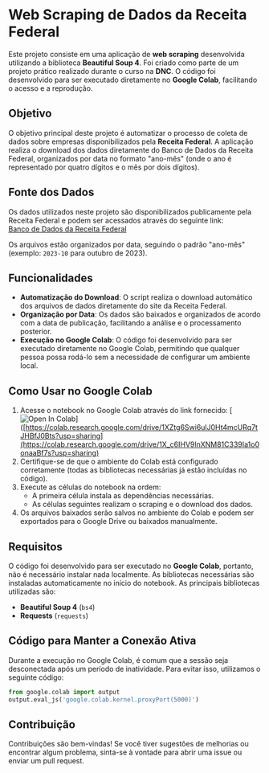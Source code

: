 # Web Scraping de Dados da Receita Federal

Este projeto consiste em uma aplicação de **web scraping** desenvolvida utilizando a biblioteca **Beautiful Soup 4**. Foi criado como parte de um projeto prático realizado durante o curso na **DNC**. O código foi desenvolvido para ser executado diretamente no **Google Colab**, facilitando o acesso e a reprodução.

## Objetivo

O objetivo principal deste projeto é automatizar o processo de coleta de dados sobre empresas disponibilizados pela **Receita Federal**. A aplicação realiza o download dos dados diretamente do Banco de Dados da Receita Federal, organizados por data no formato "ano-mês" (onde o ano é representado por quatro dígitos e o mês por dois dígitos).

## Fonte dos Dados

Os dados utilizados neste projeto são disponibilizados publicamente pela Receita Federal e podem ser acessados através do seguinte link:  
[Banco de Dados da Receita Federal](https://arquivos.receitafederal.gov.br/cnpj/)

Os arquivos estão organizados por data, seguindo o padrão "ano-mês" (exemplo: `2023-10` para outubro de 2023).

## Funcionalidades

- **Automatização do Download**: O script realiza o download automático dos arquivos de dados diretamente do site da Receita Federal.
- **Organização por Data**: Os dados são baixados e organizados de acordo com a data de publicação, facilitando a análise e o processamento posterior.
- **Execução no Google Colab**: O código foi desenvolvido para ser executado diretamente no Google Colab, permitindo que qualquer pessoa possa rodá-lo sem a necessidade de configurar um ambiente local.

## Como Usar no Google Colab

1. Acesse o notebook no Google Colab através do link fornecido: [![Open In Colab](https://colab.research.google.com/assets/colab-badge.svg)]([https://colab.research.google.com/drive/1XZtg6Swi6ulJ0Ht4mcURq7tJHBfJ0Bts?usp=sharing](https://colab.research.google.com/drive/1X_c6IHV9lnXNM81C339Ia1o0onaaBf7s?usp=sharing)
2. Certifique-se de que o ambiente do Colab está configurado corretamente (todas as bibliotecas necessárias já estão incluídas no código).
3. Execute as células do notebook na ordem:
   - A primeira célula instala as dependências necessárias.
   - As células seguintes realizam o scraping e o download dos dados.
4. Os arquivos baixados serão salvos no ambiente do Colab e podem ser exportados para o Google Drive ou baixados manualmente.

## Requisitos

O código foi desenvolvido para ser executado no **Google Colab**, portanto, não é necessário instalar nada localmente. As bibliotecas necessárias são instaladas automaticamente no início do notebook. As principais bibliotecas utilizadas são:

- **Beautiful Soup 4** (`bs4`)
- **Requests** (`requests`)

## Código para Manter a Conexão Ativa

Durante a execução no Google Colab, é comum que a sessão seja desconectada após um período de inatividade. Para evitar isso, utilizamos o seguinte código:

```python
from google.colab import output
output.eval_js('google.colab.kernel.proxyPort(5000)')
```

## Contribuição
Contribuições são bem-vindas! Se você tiver sugestões de melhorias ou encontrar algum problema, sinta-se à vontade para abrir uma issue ou enviar um pull request.

